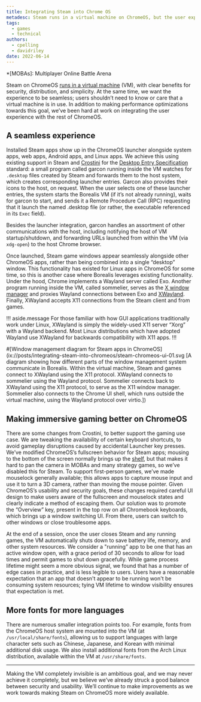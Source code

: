 ```yaml
---
title: Integrating Steam into Chrome OS
metadesc: Steam runs in a virtual machine on ChromeOS, but the user experience needs to be seamless. Here's how we're balancing security and usability.
tags:
  - games
  - technical
authors:
  - cpelling
  - davidriley
date: 2022-06-14
---
```


<!-- prettier-ignore -->
*[MOBAs]: Multiplayer Online Battle Arena

Steam on ChromeOS [runs in a virtual machine](https://chromeos.dev/en/posts/bringing-steam-to-chromeos) (VM), with clear benefits for security, distribution, and simplicity. At the same time, we want the experience to be seamless; users shouldn’t need to know or care that a virtual machine is in use. In addition to making performance optimizations towards this goal, we’ve been hard at work on integrating the user experience with the rest of ChromeOS.

## A seamless experience

Installed Steam apps show up in the ChromeOS launcher alongside system apps, web apps, Android apps, and Linux apps. We achieve this using existing support in Steam and [Crostini](https://chromeos.dev/en/linux) for the [Desktop Entry Specification](https://specifications.freedesktop.org/desktop-entry-spec/desktop-entry-spec-latest.html) standard: a small program called garcon running inside the VM watches for `.desktop` files created by Steam and forwards them to the host system, which creates corresponding launcher entries. Garcon also provides their icons to the host, on request. When the user selects one of these launcher entries, the system starts the Borealis VM (if it’s not already running), waits for garcon to start, and sends it a Remote Procedure Call (RPC) requesting that it launch the named .desktop file (or rather, the executable referenced in its `Exec` field).

Besides the launcher integration, garcon handles an assortment of other communications with the host, including notifying the host of VM startup/shutdown, and forwarding URLs launched from within the VM (via `xdg-open`) to the host Chrome browser.

Once launched, Steam game windows appear seamlessly alongside other ChromeOS apps, rather than being combined into a single “desktop” window. This functionality has existed for Linux apps in ChromeOS for some time, so this is another case where Borealis leverages existing functionality. Under the hood, Chrome implements a Wayland server called Exo. Another program running inside the VM, called sommelier, serves as the [X window manager](https://en.wikipedia.org/wiki/X_window_manager) and proxies Wayland connections between Exo and [XWayland](https://wayland.freedesktop.org/xserver.html). Finally, XWayland accepts X11 connections from the Steam client and from games.

!!! aside.message
For those familiar with how GUI applications traditionally work under Linux, XWayland is simply the widely-used X11 server “Xorg” with a Wayland backend. Most Linux distributions which have adopted Wayland use XWayland for backwards compatibility with X11 apps.
!!!

#[Window management diagram for Steam apps in ChromeOS](ix://posts/integrating-steam-into-chromeos/steam-chromeos-ui-01.svg [A diagram showing how different parts of the window management system communicate in Borealis. Within the virtual machine, Steam and games connect to XWayland using the X11 protocol. XWayland connects to sommelier using the Wayland protocol. Sommelier connects back to XWayland using the X11 protocol, to serve as the X11 window manager. Sommelier also connects to the Chrome UI shell, which runs outside the virtual machine, using the Wayland protocol over virtio.])

## Making immersive gaming better on ChromeOS

There are some changes from Crostini, to better support the gaming use case. We are tweaking the availability of certain keyboard shortcuts, to avoid gameplay disruptions caused by accidental Launcher key presses. We’ve modified ChromeOS’s fullscreen behavior for Steam apps; mousing to the bottom of the screen normally brings up the [shelf](https://support.google.com/chromebook/answer/3113576), but that makes it hard to pan the camera in MOBAs and many strategy games, so we’ve disabled this for Steam. To support first-person games, we’ve made mouselock generally available; this allows apps to capture mouse input and use it to turn a 3D camera, rather than moving the mouse pointer. Given ChromeOS’s usability and security goals, these changes required careful UI design to make users aware of the fullscreen and mouselock states and clearly indicate a method of escaping them. Our solution was to promote the “Overview” key, present in the top row on all Chromebook keyboards, which brings up a window switching UI. From there, users can switch to other windows or close troublesome apps.

At the end of a session, once the user closes Steam and any running games, the VM automatically shuts down to save battery life, memory, and other system resources. We consider a "running” app to be one that has an active window open, with a grace period of 30 seconds to allow for load times and permit games to shut down gracefully. While game process lifetime might seem a more obvious signal, we found that has a number of edge cases in practice, and is less legible to users. Users have a reasonable expectation that an app that doesn't appear to be running won't be consuming system resources; tying VM lifetime to window visibility ensures that expectation is met.

## More fonts for more languages

There are numerous smaller integration points too. For example, fonts from the ChromeOS host system are mounted into the VM (at `/usr/local/share/fonts`), allowing us to support languages with large character sets such as Chinese, Japanese, and Korean with minimal additional disk usage. We also install additional fonts from the Arch Linux distribution, available within the VM at `/usr/share/fonts`.

---

Making the VM completely invisible is an ambitious goal, and we may never achieve it completely, but we believe we’ve already struck a good balance between security and usability. We’ll continue to make improvements as we work towards making Steam on ChromeOS more widely available.
